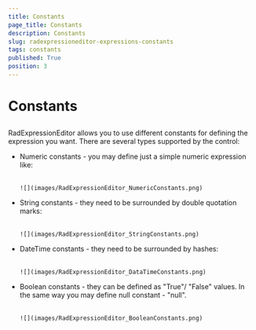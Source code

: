 ```yaml
---
title: Constants
page_title: Constants
description: Constants
slug: radexpressioneditor-expressions-constants
tags: constants
published: True
position: 3
---
```


# Constants



## 

RadExpressionEditor allows you to use different constants for defining the expression you want. There are several types supported by the control:

* Numeric constants - you may define just a simple numeric expression like:




         
      ![](images/RadExpressionEditor_NumericConstants.png)



* String constants - they need to be surrounded by double quotation marks:




         
      ![](images/RadExpressionEditor_StringConstants.png)



* DateTime constants - they need to be surrounded by hashes:




         
      ![](images/RadExpressionEditor_DataTimeConstants.png)



* Boolean constants - they can be defined as "True"/ "False" values. In the same way you may define null constant - "null".




         
      ![](images/RadExpressionEditor_BooleanConstants.png)




